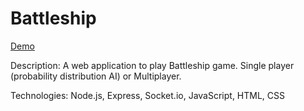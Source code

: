 # Battleship

[Demo](https://battleship-d171.onrender.com/)

Description: A web application to play Battleship game. Single player (probability distribution AI) or Multiplayer.

Technologies: Node.js, Express, Socket.io, JavaScript, HTML, CSS
